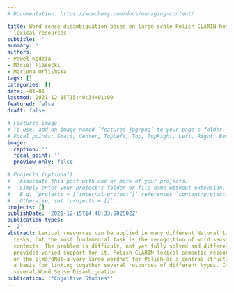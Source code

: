 ```yaml
---
# Documentation: https://wowchemy.com/docs/managing-content/

title: Word sense disambiguation based on large scale Polish CLARIN heterogeneous
  lexical resources
subtitle: ''
summary: ''
authors:
- Paweł Kędzia
- Maciej Piasecki
- Marlena Orli\ŉska
tags: []
categories: []
date: -01-01
lastmod: 2021-12-15T15:40:34+01:00
featured: false
draft: false

# Featured image
# To use, add an image named `featured.jpg/png` to your page's folder.
# Focal points: Smart, Center, TopLeft, Top, TopRight, Left, Right, BottomLeft, Bottom, BottomRight.
image:
  caption: ''
  focal_point: ''
  preview_only: false

# Projects (optional).
#   Associate this post with one or more of your projects.
#   Simply enter your project's folder or file name without extension.
#   E.g. `projects = ["internal-project"]` references `content/project/deep-learning/index.md`.
#   Otherwise, set `projects = []`.
projects: []
publishDate: '2021-12-15T14:40:33.982502Z'
publication_types:
- '2'
abstract: Lexical resources can be applied in many different Natural Language Engineering
  tasks, but the most fundamental task is the recognition of word senses used in text
  contexts. The problem is difficult, not yet fully solved and different lexical resources
  provided varied support for it. Polish CLARIN lexical semantic resources are based
  on the plWordNet—a very large wordnet for Polish—as a central structure which is
  a basis for linking together several resources of different types. In this paper,
  several Word Sense Disambiguation
publication: '*Cognitive Studies*'
---
```

